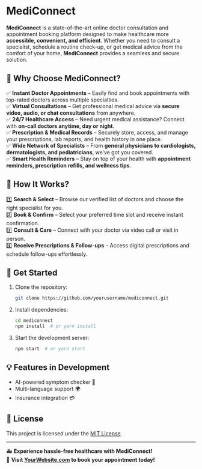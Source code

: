 # MediConnect

**MediConnect** is a state-of-the-art online doctor consultation and appointment booking platform designed to make healthcare more **accessible, convenient, and efficient**. Whether you need to consult a specialist, schedule a routine check-up, or get medical advice from the comfort of your home, **MediConnect** provides a seamless and secure solution.

## 🌟 Why Choose MediConnect?

✅ **Instant Doctor Appointments** – Easily find and book appointments with top-rated doctors across multiple specialties.  
✅ **Virtual Consultations** – Get professional medical advice via **secure video, audio, or chat consultations** from anywhere.  
✅ **24/7 Healthcare Access** – Need urgent medical assistance? Connect with **on-call doctors anytime, day or night**.  
✅ **Prescription & Medical Records** – Securely store, access, and manage your prescriptions, lab reports, and health history in one place.  
✅ **Wide Network of Specialists** – From **general physicians to cardiologists, dermatologists, and pediatricians**, we’ve got you covered.  
✅ **Smart Health Reminders** – Stay on top of your health with **appointment reminders, prescription refills, and wellness tips**.  

## 🔹 How It Works?

1️⃣ **Search & Select** – Browse our verified list of doctors and choose the right specialist for you.  
2️⃣ **Book & Confirm** – Select your preferred time slot and receive instant confirmation.  
3️⃣ **Consult & Care** – Connect with your doctor via video call or visit in person.  
4️⃣ **Receive Prescriptions & Follow-ups** – Access digital prescriptions and schedule follow-ups effortlessly.  

## 🚀 Get Started

1. Clone the repository:
   ```sh
   git clone https://github.com/yourusername/mediconnect.git
   ```
2. Install dependencies:
   ```sh
   cd mediconnect
   npm install  # or yarn install
   ```
3. Start the development server:
   ```sh
   npm start  # or yarn start
   ```

## 💡 Features in Development
- AI-powered symptom checker 🤖  
- Multi-language support 🌍  
- Insurance integration 💳  

## 📜 License
This project is licensed under the [MIT License](LICENSE).

---

🚑 **Experience hassle-free healthcare with MediConnect!**  
🔗 **Visit [YourWebsite.com](https://yourwebsite.com) to book your appointment today!**
